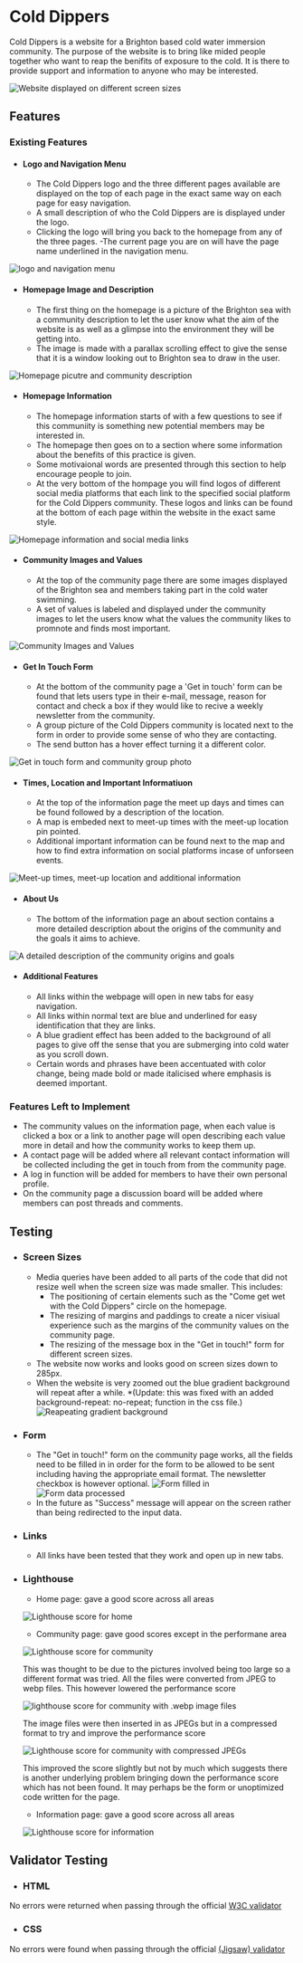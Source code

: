 # Cold Dippers

Cold Dippers is a website for a Brighton based cold water immersion community. The purpose of the website is to bring like mided people together who want to reap the benifits of exposure to the cold. It is there to provide support and information to anyone who may be interested. 

![Website displayed on different screen sizes](./images/am-i-responsive-cold-dippers.PNG)

## Features

### Existing Features

- #### Logo and Navigation Menu
    - The Cold Dippers logo and the three different pages available are displayed on the top of each page in the exact same way on each page for easy navigation.
    - A small description of who the Cold Dippers are is displayed under the logo.
    - Clicking the logo will bring you back to the homepage from any of the three pages.
    -The current page you are on will have the page name underlined in the navigation menu.

![logo and navigation menu](./images/Logo.PNG)

- #### Homepage Image and Description
    - The first thing on the homepage is a picture of the Brighton sea with a community description to let the user know what the aim of the website is as well as a glimpse into the environment they will be getting into.
    - The image is made with a parallax scrolling effect to give the sense that it is a window looking out to Brighton sea to draw in the user.

![Homepage picutre and community description](./images/homepage-image.PNG)

- #### Homepage Information
    - The homepage information starts of with a few questions to see if this communiity is something new potential members may be interested in.
    - The homepage then goes on to a section where some information about the benefits of this practice is given. 
    - Some motivaional words are presented through this section to help encourage people to join.
    - At the very bottom of the hompage you will find logos of different social media platforms that each link to the specified social platform for the Cold Dippers community. These logos and links can be found at the bottom of each page within the website in the exact same style.

![Homepage information and social media links](./images/homepage-info.PNG)

- #### Community Images and Values
    - At the top of the community page there are some images displayed of the Brighton sea and members taking part in the cold water swimming. 
    - A set of values is labeled and displayed under the community images to let the users know what the values the community likes to promnote and finds most important.

![Community Images and Values](./images/community-pic-values.PNG)

- #### Get In Touch Form
    - At the bottom of the community page a 'Get in touch' form can be found that lets users type in their e-mail, message, reason for contact and check a box if they would like to recive a weekly newsletter from the community.
    - A group picture of the Cold Dippers community is located next to the form in order to provide some sense of who they are contacting. 
    - The send button has a hover effect turning it a different color.

![Get in touch form and community group photo](./images/get-in-touch.PNG)

- #### Times, Location and Important Informatiuon
    - At the top of the information page the meet up days and times can be found followed by a description of the location.
    - A map is embeded next to meet-up times with the meet-up location pin pointed.
    - Additional important information can be found next to the map and how to find extra information on social platforms incase of unforseen events.

![Meet-up times, meet-up location and additional information](./images/info%2Blocation.PNG)


- #### About Us
    - The bottom of the information page an about section contains a more detailed description about the origins of the community and the goals it aims to achieve.

![A detailed description of the community origins and goals](./images/about-us.PNG)

- #### Additional Features
    - All links within the webpage will open in new tabs for easy navigation.
    - All links within normal text are blue and underlined for easy identification that they are links.
    - A blue gradient effect has been added to the background of all pages to give off the sense that you are submerging into cold water as you scroll down.
    - Certain words and phrases have been accentuated with color change, being made bold or made italicised where emphasis is deemed important.

### Features Left to Implement
 - The community values on the information page, when each value is clicked a box or a link to another page will open describing each value more in detail and how the community works to keep them up.
 - A contact page will be added where all relevant contact information will be collected including the get in touch from from the community page.
 - A log in function will be added for members to have their own personal profile. 
 - On the community page a discussion board will be added where members can post threads and comments. 

 ## Testing
  - ### Screen Sizes
    - Media queries have been added to all parts of the code that did not resize well when the screen size was made smaller. This includes: 
        - The positioning of certain elements such as the "Come get wet with the Cold Dippers" circle on the homepage. 
        - The resizing of margins and paddings to create a nicer visiual experience such as the margins of the community values on the community page.
        - The resizing of the message box in the "Get in touch!" form for different screen sizes.
    - The website now works and looks good on screen sizes down to 285px.
    - When the website is very zoomed out the blue gradient background will repeat after a while. *(Update: this was fixed with an added background-repeat: no-repeat; function in the css file.)
    ![Reapeating gradient background](./images/background-repeat.PNG) 

- ### Form
    - The "Get in touch!" form on the community page works, all the fields need to be filled in in order for the form to be allowed to be sent including having the appropriate email format. The newsletter checkbox is however optional.
    ![Form filled in](./images/form-filled.PNG)![Form data processed](./images/form-sent.PNG)
    - In the future as "Success" message will appear on the screen rather than being redirected to the input data.

- ### Links
    - All links have been tested that they work and open up in new tabs. 

- ### Lighthouse
    - Home page: gave a good score across all areas

    ![Lighthouse score for home](./images/lighthouse-home.PNG)

    - Community page: gave good scores except in the performane area

    ![Lighthouse score for community](./images/lighthouse-community.PNG)

    This was thought to be due to the pictures involved being too large so a different format was tried. All the files were converted from JPEG to webp files. This however lowered the performance score

    ![lighthouse score for community with .webp image files](./images/lighthouse-community-webp.PNG)

    The image files were then inserted in as JPEGs but in a compressed format to try and improve the performance score

    ![Lighthouse score for community with compressed JPEGs](./images/lighthouse-community-compressed.PNG)

    This improved the score slightly but not by much which suggests there is another underlying problem bringing down the performance score which has not been found. It may perhaps be the form or unoptimized code written for the page.

    - Information page: gave a good score across all areas

    ![Lighthouse score for information](./images/lighthouse-info.PNG)

## Validator Testing
- ### HTML
No errors were returned when passing through the official [W3C validator](https://validator.w3.org/nu/?doc=https%3A%2F%2Flukasrid.github.io%2Fcold_dippers%2F)
- ### CSS
No errors were found when passing through the official [(Jigsaw) validator](https://jigsaw.w3.org/css-validator/validator?uri=https%3A%2F%2Flukasrid.github.io%2Fcold_dippers%2F&profile=css3svg&usermedium=all&warning=1&vextwarning=&lang=en)


